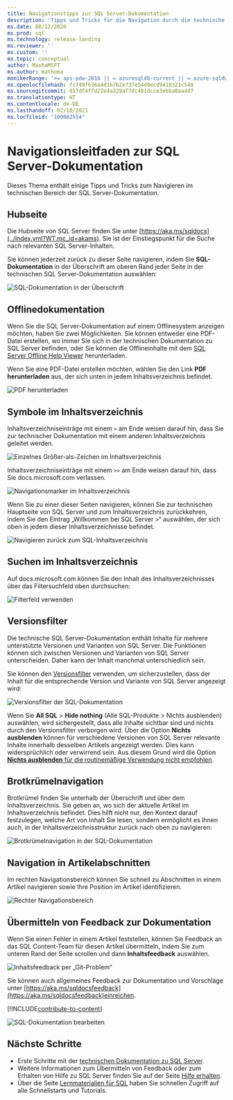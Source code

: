 ```yaml
---
title: Navigationstipps zur SQL Server-Dokumentation
description: 'Tipps und Tricks für die Navigation durch die technische Dokumentation von SQL Server: Erläuterungen z. B. zur Hubseite, zum Inhaltsverzeichnis, zur Überschrift sowie zur Verwendung der Brotkrümelnavigation und zur Verwendung des Versionsfilters.'
ms.date: 08/12/2020
ms.prod: sql
ms.technology: release-landing
ms.reviewer: ''
ms.custom: ''
ms.topic: conceptual
author: MashaMSFT
ms.author: mathoma
monikerRange: '>= aps-pdw-2016 || = azuresqldb-current || = azure-sqldw-latest || >= sql-server-2016 || >= sql-server-linux-2017'
ms.openlocfilehash: fc749f636a4d1b7b2e737e54d9ecd9418321c548
ms.sourcegitcommit: 917df4ffd22e4a229af7dc481dcce3ebba0aa4d7
ms.translationtype: HT
ms.contentlocale: de-DE
ms.lasthandoff: 02/10/2021
ms.locfileid: "100082554"
---
```

# <a name="sql-server-docs-navigation-guide"></a>Navigationsleitfaden zur SQL Server-Dokumentation

Dieses Thema enthält einige Tipps und Tricks zum Navigieren im technischen Bereich der SQL Server-Dokumentation.  

## <a name="hub-page"></a>Hubseite

Die Hubseite von SQL Server finden Sie unter [https://aka.ms/sqldocs](../index.yml?WT.mc_id=akams). Sie ist der Einstiegspunkt für die Suche nach relevanten SQL Server-Inhalten.

Sie können jederzeit zurück zu dieser Seite navigieren, indem Sie **SQL-Dokumentation** in der Überschrift am oberen Rand jeder Seite in der technischen SQL Server-Dokumentation auswählen: 

![SQL-Dokumentation in der Überschrift](media/sql-server-docs-navigation-guide/sql-docs-in-header.png)

## <a name="offline-documentation"></a>Offlinedokumentation

Wenn Sie die SQL Server-Dokumentation auf einem Offlinesystem anzeigen möchten, haben Sie zwei Möglichkeiten. Sie können entweder eine PDF-Datei erstellen, wo immer Sie sich in der technischen Dokumentation zu SQL Server befinden, oder Sie können die Offlineinhalte mit dem [SQL Server Offline Help Viewer](./sql-server-offline-documentation.md) herunterladen. 

Wenn Sie eine PDF-Datei erstellen möchten, wählen Sie den Link **PDF herunterladen** aus, der sich unten in jedem Inhaltsverzeichnis befindet.


![PDF herunterladen](media/sql-server-docs-navigation-guide/download-pdf.png)

## <a name="toc-symbols"></a>Symbole im Inhaltsverzeichnis 

Inhaltsverzeichniseinträge mit einem `>` am Ende weisen darauf hin, dass Sie zur technischer Dokumentation mit einem anderen Inhaltsverzeichnis geleitet werden. 

![Einzelnes Größer-als-Zeichen im Inhaltsverzeichnis](media/sql-server-docs-navigation-guide/single-carrots-in-sql-docs-toc.png)

Inhaltsverzeichniseinträge mit einem `>>` am Ende weisen darauf hin, dass Sie docs.microsoft.com verlassen. 

![Navigationsmarker im Inhaltsverzeichnis](media/sql-server-docs-navigation-guide/double-carrots-in-sql-docs-toc.png)

Wenn Sie zu einer dieser Seiten navigieren, können Sie zur technischen Hauptseite von SQL Server und zum Inhaltsverzeichnis zurückkehren, indem Sie den Eintrag „Willkommen bei SQL Server >“ auswählen, der sich oben in jedem dieser Inhaltsverzeichnisse befindet. 

![Navigieren zurück zum SQL-Inhaltsverzeichnis](media/sql-server-docs-navigation-guide/navigate-back-to-sql-toc.png)

## <a name="toc-search"></a>Suchen im Inhaltsverzeichnis 
Auf docs.microsoft.com können Sie den Inhalt des Inhaltsverzeichnisses über das Filtersuchfeld oben durchsuchen: 

![Filterfeld verwenden](media/sql-server-docs-navigation-guide/sql-docs-toc-filter.gif)

## <a name="version-filter"></a>Versionsfilter
Die technische SQL Server-Dokumentation enthält Inhalte für mehrere unterstützte Versionen und Varianten von SQL Server. Die Funktionen können sich zwischen Versionen und Varianten von SQL Server unterscheiden. Daher kann der Inhalt manchmal unterschiedlich sein. 

Sie können den [Versionsfilter](versioning-system-monikers-ui-sql-server.md) verwenden, um sicherzustellen, dass der Inhalt für die entsprechende Version und Variante von SQL Server angezeigt wird: 

![Versionsfilter der SQL-Dokumentation](media/sql-server-docs-navigation-guide/sql-docs-version-filter.gif)

Wenn Sie **All SQL** \> **Hide nothing** (Alle SQL-Produkte > Nichts ausblenden) auswählen, wird sichergestellt, dass alle Inhalte sichtbar sind und nichts durch den Versionsfilter verborgen wird. Über die Option **Nichts ausblenden** können für verschiedene Versionen von SQL Server relevante Inhalte innerhalb desselben Artikels angezeigt werden. Dies kann widersprüchlich oder verwirrend sein. Aus diesem Grund wird die Option [**Nichts ausblenden** für die routinemäßige Verwendung nicht empfohlen](versioning-system-monikers-ui-sql-server.md#anchor-allsql-hidenothing). 

## <a name="breadcrumbs"></a>Brotkrümelnavigation

Brotkrümel finden Sie unterhalb der Überschrift und über dem Inhaltsverzeichnis. Sie geben an, wo sich der aktuelle Artikel im Inhaltsverzeichnis befindet.  Dies hilft nicht nur, den Kontext darauf festzulegen, welche Art von Inhalt Sie lesen, sondern ermöglicht es Ihnen auch, in der Inhaltsverzeichnisstruktur zurück nach oben zu navigieren:

![Brotkrümelnavigation in der SQL-Dokumentation](media/sql-server-docs-navigation-guide/sql-docs-bread-crumbs.gif)

## <a name="article-section-navigation"></a>Navigation in Artikelabschnitten

Im rechten Navigationsbereich können Sie schnell zu Abschnitten in einem Artikel navigieren sowie Ihre Position im Artikel identifizieren.  

![Rechter Navigationsbereich](media/sql-server-docs-navigation-guide/sql-docs-right-hand-navigation.gif)


## <a name="submit-docs-feedback"></a>Übermitteln von Feedback zur Dokumentation

Wenn Sie einen Fehler in einem Artikel feststellen, können Sie Feedback an das SQL Content-Team für diesen Artikel übermitteln, indem Sie zum unteren Rand der Seite scrollen und dann **Inhaltsfeedback** auswählen.

![Inhaltsfeedback per „Git-Problem“](media/sql-server-get-help/git-issues.png)

Sie können auch allgemeines Feedback zur Dokumentation und Vorschläge unter [https://aka.ms/sqldocsfeedback](https://aka.ms/sqldocsfeedback)einreichen. 

[!INCLUDE[contribute-to-content](../includes/paragraph-content/contribute-to-content.md)]

![SQL-Dokumentation bearbeiten](media/sql-server-docs-navigation-guide/edit-sql-docs.gif)

## <a name="next-steps"></a>Nächste Schritte

- Erste Schritte mit der [technischen Dokumentation zu SQL Server](index.yml).
- Weitere Informationen zum Übermitteln von Feedback oder zum Erhalten von Hilfe zu SQL Server finden Sie auf der Seite [Hilfe erhalten](sql-server-get-help.md). 
- Über die Seite [Lernmaterialien für SQL](../sql-server/educational-sql-resources.yml) haben Sie schnellen Zugriff auf alle Schnellstarts und Tutorials.